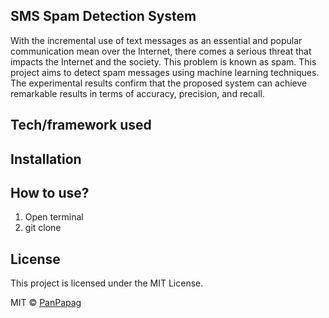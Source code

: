 ## SMS Spam Detection System
With the incremental use of text messages as an essential and popular communication mean over the Internet, there comes a serious threat that impacts the Internet and the society. This problem is known as spam. This project aims to detect spam messages using machine learning techniques. Τhe experimental results confirm that the proposed system can achieve remarkable results in terms of accuracy, precision, and recall.

## Tech/framework used

## Installation

## How to use?
1. Open terminal
2. git clone 


## License
This project is licensed under the MIT License.

MIT © [PanPapag]()
